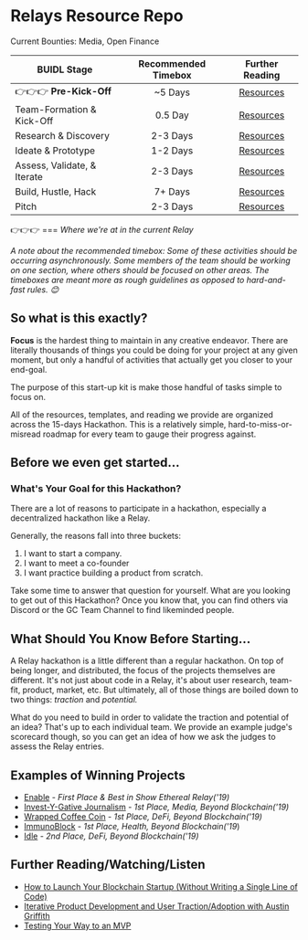 # Relays Resource Repo

Current Bounties: Media, Open Finance

| BUIDL Stage |  Recommended Timebox | Further Reading  |
| ---- | :-------------:| :-----:|
|👉👉👉 **Pre-Kick-Off**| ~5 Days | [Resources](https://github.com/ConsenSys/Relays-Resources/tree/master/00%20-%20Kick-Off%20%2B%20Team%20Building) |
| Team-Formation & Kick-Off  | 0.5 Day |  [Resources](https://github.com/ConsenSys/Relays-Resources/tree/master/01%20-%20Research%20%26%20Discovery) |
| Research & Discovery | 2-3 Days | [Resources](https://github.com/ConsenSys/Relays-Resources/tree/master/01%20-%20Research%20%26%20Discovery) |
|Ideate & Prototype | 1-2 Days |  [Resources](https://github.com/ConsenSys/Relays-Resources/tree/master/02%20-%20Ideate%20%2B%20Prototype) |
| Assess, Validate, & Iterate | 2-3 Days | [Resources](https://github.com/ConsenSys/Relays-Resources/tree/master/03%20-%20Evaluate%20%2B%20Iterate) |
| Build, Hustle, Hack | 7+ Days |  [Resources](https://github.com/ConsenSys/Relays-Resources/tree/master/04%20-%20Build) |
| Pitch | 2-3 Days |  [Resources](https://github.com/ConsenSys/Relays-Resources/tree/master/05%20-%20Pitch) |

👉👉👉 === *Where we're at in the current Relay*

*A note about the recommended timebox: Some of these activities should be occurring asynchronously. Some members of the team should be working on one section, where others should be focused on other areas. The timeboxes are meant more as rough guidelines as opposed to hard-and-fast rules. 😊*

## So what is this exactly?
**Focus** is the hardest thing to maintain in any creative endeavor. There are literally thousands of things you could be doing for your project at any given moment, but only a handful of activities that actually get you closer to your end-goal.

The purpose of this start-up kit is make those handful of tasks simple to focus on.

All of the resources, templates, and reading we provide are organized across the 15-days Hackathon. This is a relatively simple, hard-to-miss-or-misread roadmap for every team to gauge their progress against.


## Before we even get started...

### What's Your Goal for this Hackathon?
There are a lot of reasons to participate in a hackathon, especially a decentralized hackathon like a Relay.

Generally, the reasons fall into three buckets:

1. I want to start a company.
2. I want to meet a co-founder
3. I want practice building a product from scratch.

Take some time to answer that question for yourself. What are you looking to get out of this Hackathon? Once you know that, you can find others via Discord or the GC Team Channel to find likeminded people.


## What Should You Know Before Starting...

A Relay hackathon is a little different than a regular hackathon. On top of being longer, and distributed, the focus of the projects themselves are different. It's not just about code in a Relay, it's about user research, team-fit, product, market, etc. But ultimately, all of those things are boiled down to two things: *traction* and *potential.*

What do you need to build in order to validate the traction and potential of an idea? That's up to each individual team. We provide an example judge's scorecard though, so you can get an idea of how we ask the judges to assess the Relay entries.


## Examples of Winning Projects
* [Enable](https://github.com/katiejohnson/Labs_Relay/tree/master/double-opt-in-credit/enable) - *First Place & Best in Show Ethereal Relay('19)*
* [Invest-Y-Gative Journalism](https://github.com/ConsenSys/Beyond-Blockchain-Relay/tree/master/Media/Invest-y-gative-journalism) - *1st Place, Media, Beyond Blockchain('19)*
* [Wrapped Coffee Coin](https://github.com/ConsenSys/Beyond-Blockchain-Relay/tree/master/DeFi/wrapped-coffee-coin) - *1st Place, DeFi, Beyond Blockchain('19)*
* [ImmunoBlock](https://github.com/ConsenSys/Beyond-Blockchain-Relay/tree/master/Medical/ImmunoBlock) - *1st Place, Health, Beyond Blockchain('19*)
* [Idle](https://github.com/ConsenSys/Beyond-Blockchain-Relay/tree/master/DeFi/Idle) - *2nd Place, DeFi, Beyond Blockchain('19)*


## Further Reading/Watching/Listen
* [How to Launch Your Blockchain Startup (Without Writing a Single Line of Code)](https://media.consensys.net/how-to-launch-your-blockchain-startup-without-writing-a-single-line-of-code-9c6970b0e43d)
* [Iterative Product Development and User Traction/Adoption with Austin Griffith](http://idle.finance)
* [Testing Your Way to an MVP](https://www.youtube.com/watch?v=S-xeSxHuRVg)
